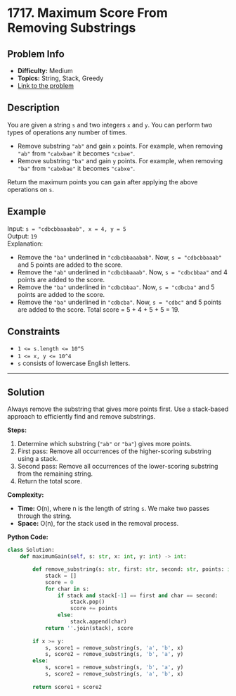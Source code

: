 # 1717. Maximum Score From Removing Substrings

## Problem Info

- **Difficulty:** Medium
- **Topics:** String, Stack, Greedy
- [Link to the problem](https://leetcode.com/problems/maximum-score-from-removing-substrings/)

## Description

You are given a string `s` and two integers `x` and `y`. You can perform two types of operations any number of times.

- Remove substring `"ab"` and gain `x` points.
  For example, when removing `"ab"` from `"cabxbae"` it becomes `"cxbae"`.
- Remove substring `"ba"` and gain `y` points.
  For example, when removing `"ba"` from `"cabxbae"` it becomes `"cabxe"`.

Return the maximum points you can gain after applying the above operations on `s`.

## Example

Input: `s = "cdbcbbaaabab", x = 4, y = 5`  
Output: `19`  
Explanation:
- Remove the `"ba"` underlined in `"cdbcbbaaabab"`. Now, `s = "cdbcbbaaab"` and 5 points are added to the score.
- Remove the `"ab"` underlined in `"cdbcbbaaab"`. Now, `s = "cdbcbbaa"` and 4 points are added to the score.
- Remove the `"ba"` underlined in `"cdbcbbaa"`. Now, `s = "cdbcba"` and 5 points are added to the score.
- Remove the `"ba"` underlined in `"cdbcba"`. Now, `s = "cdbc"` and 5 points are added to the score.
Total score = 5 + 4 + 5 + 5 = 19.


## Constraints

- `1 <= s.length <= 10^5`
- `1 <= x, y <= 10^4`
- `s` consists of lowercase English letters.

---

## Solution

Always remove the substring that gives more points first. Use a stack-based approach to efficiently find and remove substrings.

**Steps:**

1. Determine which substring (`"ab"` or `"ba"`) gives more points.
2. First pass: Remove all occurrences of the higher-scoring substring using a stack.
3. Second pass: Remove all occurrences of the lower-scoring substring from the remaining string.
4. Return the total score.

**Complexity:**

- **Time:** O(n), where n is the length of string `s`. We make two passes through the string.
- **Space:** O(n), for the stack used in the removal process.

**Python Code:**

```python
class Solution:
    def maximumGain(self, s: str, x: int, y: int) -> int:

        def remove_substring(s: str, first: str, second: str, points: int) -> tuple:
            stack = []
            score = 0
            for char in s:
                if stack and stack[-1] == first and char == second:
                    stack.pop()
                    score += points
                else:
                    stack.append(char)
            return ''.join(stack), score
        
        if x >= y:
            s, score1 = remove_substring(s, 'a', 'b', x)
            s, score2 = remove_substring(s, 'b', 'a', y)
        else:
            s, score1 = remove_substring(s, 'b', 'a', y)
            s, score2 = remove_substring(s, 'a', 'b', x)
            
        return score1 + score2
```

